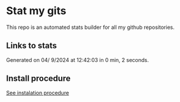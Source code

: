 # Stat my gits

This repo is an automated stats builder for all my github repositories.

## Links to stats


Generated on 04/ 9/2024 at 12:42:03 in 0 min, 2 seconds.

## Install procedure

[See instalation procedure](./src/install.md)
